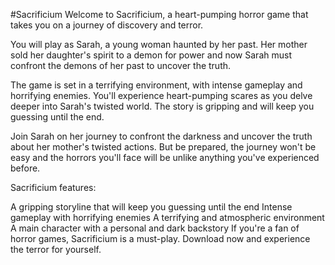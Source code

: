 #Sacrificium
Welcome to Sacrificium, a heart-pumping horror game that takes you on a journey of discovery and terror.

You will play as Sarah, a young woman haunted by her past. Her mother sold her daughter's spirit to a demon for power and now Sarah must confront the demons of her past to uncover the truth.

The game is set in a terrifying environment, with intense gameplay and horrifying enemies. You'll experience heart-pumping scares as you delve deeper into Sarah's twisted world. The story is gripping and will keep you guessing until the end.

Join Sarah on her journey to confront the darkness and uncover the truth about her mother's twisted actions. But be prepared, the journey won't be easy and the horrors you'll face will be unlike anything you've experienced before.

Sacrificium features:

A gripping storyline that will keep you guessing until the end
Intense gameplay with horrifying enemies
A terrifying and atmospheric environment
A main character with a personal and dark backstory
If you're a fan of horror games, Sacrificium is a must-play. Download now and experience the terror for yourself.
